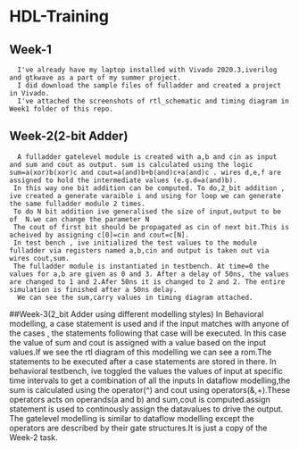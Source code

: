 # HDL-Training
## Week-1
      I've already have my laptop installed with Vivado 2020.3,iverilog and gtkwave as a part of my summer project.
      I did download the sample files of fulladder and created a project in Vivado.
      I've attached the screenshots of rtl_schematic and timing diagram in Week1 folder of this repo.
      
## Week-2(2-bit Adder)
      A fulladder gatelevel module is created with a,b and cin as input and sum and cout as output. sum is calculated using the logic sum=a(xor)b(xor)c and cout=a(and)b+b(and)c+a(and)c . wires d,e,f are assigned to hold the intermediate values (e.g.d=a(and)b).
     In this way one bit addition can be computed. To do,2_bit addition , ive created a generate varaible i and using for loop we can generate the same fulladder module 2 times.
     To do N bit addition ive generalised the size of input,output to be of  N.we can change the parameter N 
     The cout of first bit should be propagated as cin of next bit.This is acheived by assigning c[0]=cin and cout=c[N].
     In test bench , ive initialized the test values to the module fulladder via registers named a,b,cin and output is taken out via wires cout,sum.
     The fulladder module is instantiated in testbench. At time=0 the values for a,b are given as 0 and 3. After a delay of 50ns, the values are changed to 1 and 2.Afer 50ns it is changed to 2 and 2. The entire simulation is finished after a 50ns delay.
      We can see the sum,carry values in timing diagram attached.
      
##Week-3(2_bit Adder using different modelling styles)
      In Behavioral modelling, a case statement is used and if the input matches with anyone of the cases , the statements following that case will be executed. In this case the value of sum and cout is assigned with a value based on the input values.If we see the rtl diagram of this modelling we can see a rom.The statements to be executed after a case statements are stored in there.
      In behavioral testbench, ive toggled the values the values of input at specific time intervals to get a combination of all the inputs
      In dataflow modelling,the sum is calculated using the operator(^) and cout using operators(&,+).These operators acts on operands(a and b) and sum,cout is computed.assign statement is used to continously assign the datavalues to drive the output.
      The gatelevel modelling is similar to dataflow modelling except the operators are described by their gate structures.It is just a copy of the Week-2 task.
      
